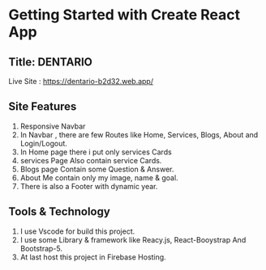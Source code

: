 # Getting Started with Create React App


## Title: DENTARIO

Live Site : https://dentario-b2d32.web.app/


## Site Features

1. Responsive Navbar
2. In Navbar , there are few Routes like Home, Services, Blogs, About and Login/Logout.
3. In Home page there i put only services Cards 
4. services Page Also contain service Cards.
5. Blogs page Contain some Question & Answer.
5. About Me contain only my image, name & goal.
6. There is also a Footer with dynamic year.

## Tools & Technology

1. I use Vscode for build this project.
2. I use some Library & framework like Reacy.js, React-Booystrap And Bootstrap-5.
3. At last host this project in Firebase Hosting.